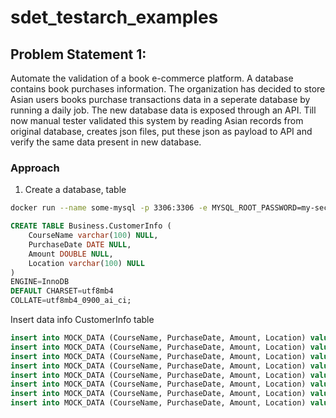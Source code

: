 # sdet_testarch_examples

## Problem Statement 1:

Automate the validation of a book e-commerce platform. A database contains book purchases information. The organization has decided to store Asian users books purchase transactions data in a seperate database by running a daily job. The new database data is exposed through an API. Till now manual tester validated this system by reading Asian records from original database, creates json files, put these json as payload to API and verify the same data present in new database.

### Approach

1. Create a database, table

```bash
docker run --name some-mysql -p 3306:3306 -e MYSQL_ROOT_PASSWORD=my-secret-pw -d mysql:latest
```

```sql
CREATE TABLE Business.CustomerInfo (
	CourseName varchar(100) NULL,
	PurchaseDate DATE NULL,
	Amount DOUBLE NULL,
	Location varchar(100) NULL
)
ENGINE=InnoDB
DEFAULT CHARSET=utf8mb4
COLLATE=utf8mb4_0900_ai_ci;

```
Insert data info CustomerInfo table

```sql
insert into MOCK_DATA (CourseName, PurchaseDate, Amount, Location) values ('Eudyptula minor', CURRENT_DATE(), '3961.34', 'Antarctica');
insert into MOCK_DATA (CourseName, PurchaseDate, Amount, Location) values ('Aegypius occipitalis', CURRENT_DATE(), '3081.81', 'Australia');
insert into MOCK_DATA (CourseName, PurchaseDate, Amount, Location) values ('Acrantophis madagascariensis', CURRENT_DATE(), '881.38', 'Asia');
insert into MOCK_DATA (CourseName, PurchaseDate, Amount, Location) values ('Macropus rufogriseus', CURRENT_DATE(), '1384.70', 'Africa');
insert into MOCK_DATA (CourseName, PurchaseDate, Amount, Location) values ('Coluber constrictor', CURRENT_DATE(), '4983.69', 'South America');
insert into MOCK_DATA (CourseName, PurchaseDate, Amount, Location) values ('Genetta genetta', CURRENT_DATE(), '123.75', 'Asia');
insert into MOCK_DATA (CourseName, PurchaseDate, Amount, Location) values ('Pseudoleistes virescens', CURRENT_DATE(), '3846.79', 'Asia');
insert into MOCK_DATA (CourseName, PurchaseDate, Amount, Location) values ('Libellula quadrimaculata', CURRENT_DATE(), '3749.52', 'Africa');
```